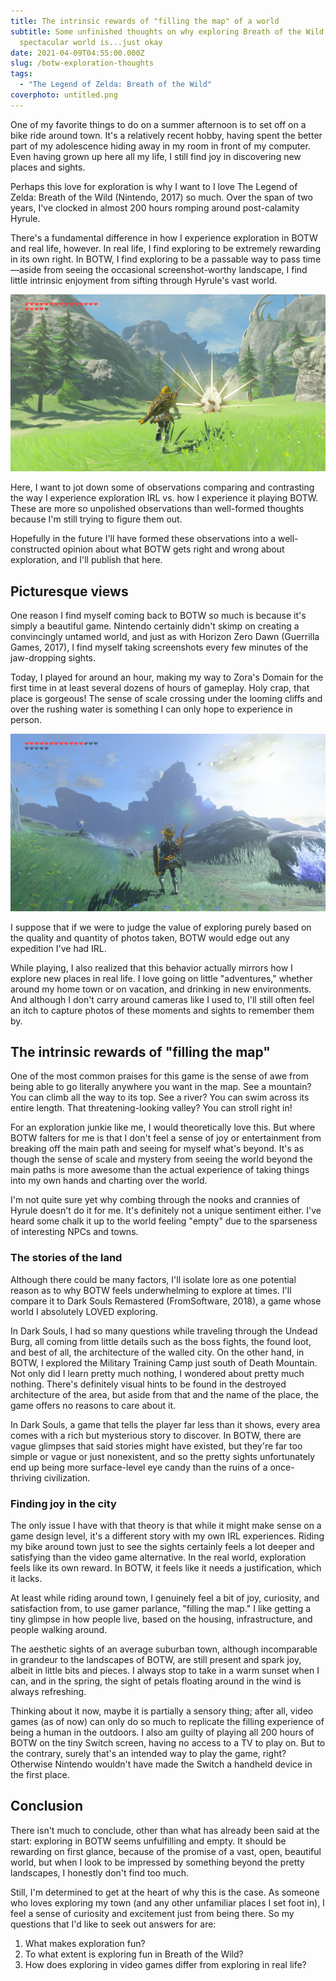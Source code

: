 ```yaml
---
title: The intrinsic rewards of "filling the map" of a world
subtitle: Some unfinished thoughts on why exploring Breath of the Wild's
  spectacular world is...just okay
date: 2021-04-09T04:55:00.000Z
slug: /botw-exploration-thoughts
tags:
  - "The Legend of Zelda: Breath of the Wild"
coverphoto: untitled.png
---
```

One of my favorite things to do on a summer afternoon is to set off on a bike ride around town. It's a relatively recent hobby, having spent the better part of my adolescence hiding away in my room in front of my computer. Even having grown up here all my life, I still find joy in discovering new places and sights.

Perhaps this love for exploration is why I want to I love The Legend of Zelda: Breath of the Wild (Nintendo, 2017) so much. Over the span of two years, I've clocked in almost 200 hours romping around post-calamity Hyrule.

There's a fundamental difference in how I experience exploration in BOTW and real life, however. In real life, I find exploring to be extremely rewarding in its own right. In BOTW, I find exploring to be a passable way to pass time—aside from seeing the occasional screenshot-worthy landscape, I find little intrinsic enjoyment from sifting through Hyrule's vast world.

![BOTW: scenery outside Zora's Domain](2021040822505600-f1c11a22faee3b82f21b330e1b786a39.jpg "I noticed this nice landscape *in the middle of a battle...*and had to capture it!")

Here, I want to jot down some of observations comparing and contrasting the way I experience exploration IRL vs. how I experience it playing BOTW. These are more so unpolished observations than well-formed thoughts because I'm still trying to figure them out.

Hopefully in the future I'll have formed these observations into a well-constructed opinion about what BOTW gets right and wrong about exploration, and I'll publish that here.

## Picturesque views

One reason I find myself coming back to BOTW so much is because it's simply a beautiful game. Nintendo certainly didn't skimp on creating a convincingly untamed world, and just as with Horizon Zero Dawn (Guerrilla Games, 2017), I find myself taking screenshots every few minutes of the jaw-dropping sights.

Today, I played for around an hour, making my way to Zora's Domain for the first time in at least several dozens of hours of gameplay. Holy crap, that place is gorgeous! The sense of scale crossing under the looming cliffs and over the rushing water is something I can only hope to experience in person.

![BOTW: a nice view closer to Zora's Domain](2021040823082000-f1c11a22faee3b82f21b330e1b786a39.jpg "I wish I could be there...(minus all of the monsters)")

I suppose that if we were to judge the value of exploring purely based on the quality and quantity of photos taken, BOTW would edge out any expedition I've had IRL.

While playing, I also realized that this behavior actually mirrors how I explore new places in real life. I love going on little "adventures," whether around my home town or on vacation, and drinking in new environments. And although I don't carry around cameras like I used to, I'll still often feel an itch to capture photos of these moments and sights to remember them by.

## The intrinsic rewards of "filling the map"

One of the most common praises for this game is the sense of awe from being able to go literally anywhere you want in the map. See a mountain? You can climb all the way to its top. See a river? You can swim across its entire length. That threatening-looking valley? You can stroll right in!

For an exploration junkie like me, I would theoretically love this. But where BOTW falters for me is that I don't feel a sense of joy or entertainment from breaking off the main path and seeing for myself what's beyond. It's as though the sense of scale and mystery from seeing the world beyond the main paths is more awesome than the actual experience of taking things into my own hands and charting over the world.

I'm not quite sure yet why combing through the nooks and crannies of Hyrule doesn't do it for me. It's definitely not a unique sentiment either. I've heard some chalk it up to the world feeling "empty" due to the sparseness of interesting NPCs and towns. 

### The stories of the land

Although there could be many factors, I'll isolate lore as one potential reason as to why BOTW feels underwhelming to explore at times. I'll compare it to Dark Souls Remastered (FromSoftware, 2018), a game whose world I absolutely LOVED exploring.

In Dark Souls, I had so many questions while traveling through the Undead Burg, all coming from little details such as the boss fights, the found loot, and best of all, the architecture of the walled city. On the other hand, in BOTW, I explored the Military Training Camp just south of Death Mountain. Not only did I learn pretty much nothing, I wondered about pretty much nothing. There's definitely visual hints to be found in the destroyed architecture of the area, but aside from that and the name of the place, the game offers no reasons to care about it.

In Dark Souls, a game that tells the player far less than it shows, every area comes with a rich but mysterious story to discover. In BOTW, there are vague glimpses that said stories might have existed, but they're far too simple or vague or just nonexistent, and so the pretty sights unfortunately end up being more surface-level eye candy than the ruins of a once-thriving civilization.

### Finding joy in the city

The only issue I have with that theory is that while it might make sense on a game design level, it's a different story with my own IRL experiences. Riding my bike around town just to see the sights certainly feels a lot deeper and satisfying than the video game alternative. In the real world, exploration feels like its own reward. In BOTW, it feels like it needs a justification, which it lacks.

At least while riding around town, I genuinely feel a bit of joy, curiosity, and satisfaction from, to use gamer parlance, "filling the map." I like getting a tiny glimpse in how people live, based on the housing, infrastructure, and people walking around. 

The aesthetic sights of an average suburban town, although incomparable in grandeur to the landscapes of BOTW, are still present and spark joy, albeit in little bits and pieces. I always stop to take in a warm sunset when I can, and in the spring, the sight of petals floating around in the wind is always refreshing.

Thinking about it now, maybe it is partially a sensory thing; after all, video games (as of now) can only do so much to replicate the filling experience of being a human in the outdoors. I also am guilty of playing all 200 hours of BOTW on the tiny Switch screen, having no access to a TV to play on. But to the contrary, surely that's an intended way to play the game, right? Otherwise Nintendo wouldn't have made the Switch a handheld device in the first place.

## Conclusion

There isn't much to conclude, other than what has already been said at the start: exploring in BOTW seems unfulfilling and empty. It should be rewarding on first glance, because of the promise of a vast, open, beautiful world, but when I look to be impressed by something beyond the pretty landscapes, I honestly don't find too much.

Still, I'm determined to get at the heart of why this is the case. As someone who loves exploring my town (and any other unfamiliar places I set foot in), I feel a sense of curiosity and excitement just from being there. So my questions that I'd like to seek out answers for are:

1. What makes exploration fun?
2. To what extent is exploring fun in Breath of the Wild?
3. How does exploring in video games differ from exploring in real life?